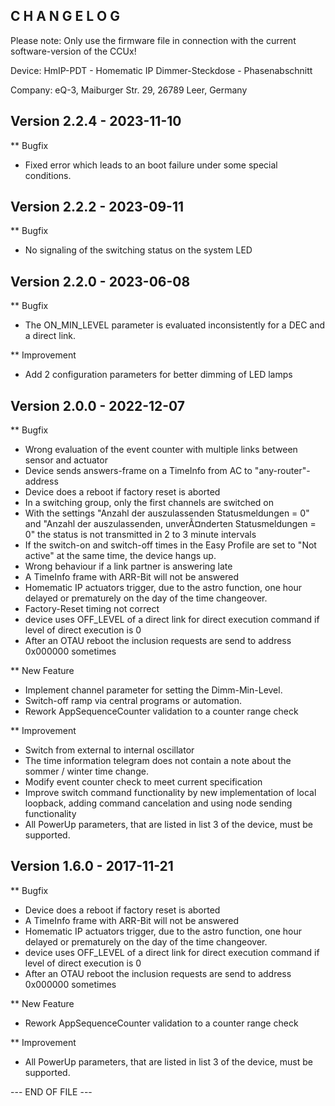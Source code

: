 ﻿C H A N G E L O G
-----------------

Please note: Only use the firmware file in connection with the current software-version of the CCUx!

Device:      HmIP-PDT - Homematic IP Dimmer-Steckdose - Phasenabschnitt

Company:     eQ-3, Maiburger Str. 29, 26789 Leer, Germany



Version 2.2.4 - 2023-11-10
--------------------------------------------------------------

** Bugfix
   * Fixed error which leads to an boot failure under some special conditions. 



Version 2.2.2 - 2023-09-11
--------------------------------------------------------------

** Bugfix
   * No signaling of the switching status on the system LED



Version 2.2.0 - 2023-06-08
--------------------------------------------------------------

** Bugfix
   * The ON_MIN_LEVEL parameter is evaluated inconsistently for a DEC and a direct link.

** Improvement
   * Add 2 configuration parameters for better dimming of LED lamps



Version 2.0.0 - 2022-12-07
--------------------------------------------------------------

** Bugfix
   * Wrong evaluation of the event counter with multiple links between sensor and actuator
   * Device sends answers-frame on a TimeInfo from AC to "any-router"-address 
   * Device does a reboot if factory reset is aborted
   * In a switching group, only the first channels are switched on
   * With the settings "Anzahl der auszulassenden Statusmeldungen = 0" and "Anzahl der auszulassenden, unverÃ¤nderten Statusmeldungen = 0" the status is not transmitted in 2 to 3 minute intervals
   * If the switch-on and switch-off times in the Easy Profile are set to "Not active" at the same time, the device hangs up.
   * Wrong behaviour if a link partner is answering late
   * A TimeInfo frame with ARR-Bit will not be answered
   * Homematic IP actuators trigger, due to the astro function, one hour delayed or prematurely on the day of the time changeover.
   * Factory-Reset timing not correct
   * device uses OFF_LEVEL of a direct link for direct execution command if level of direct execution is 0
   * After an OTAU reboot the inclusion requests are send to address 0x000000 sometimes

** New Feature
   * Implement channel parameter for setting the Dimm-Min-Level.
   * Switch-off ramp via central programs or automation.
   * Rework AppSequenceCounter validation to a counter range check

** Improvement
   * Switch from external to internal oscillator
   * The time information telegram does not contain a note about the sommer / winter time change.
   * Modify event counter check to meet current specification
   * Improve switch command functionality by new implementation of local loopback, adding command cancelation and using node sending functionality
   * All PowerUp parameters, that are listed in list 3 of the device, must be supported.



Version 1.6.0 - 2017-11-21
--------------------------------------------------------------

** Bugfix
   * Device does a reboot if factory reset is aborted
   * A TimeInfo frame with ARR-Bit will not be answered
   * Homematic IP actuators trigger, due to the astro function, one hour delayed or prematurely on the day of the time changeover.
   * device uses OFF_LEVEL of a direct link for direct execution command if level of direct execution is 0
   * After an OTAU reboot the inclusion requests are send to address 0x000000 sometimes

** New Feature
   * Rework AppSequenceCounter validation to a counter range check

** Improvement
   * All PowerUp parameters, that are listed in list 3 of the device, must be supported.



--- END OF FILE ---

